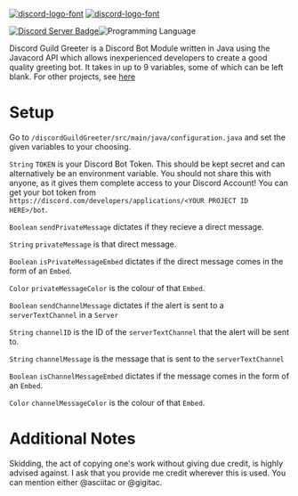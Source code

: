 <a href="https://fontmeme.com/discord-logo-font/"><img src="https://fontmeme.com/permalink/200928/23f4ca32638ebf256b80162c1bc727ad.png" alt="discord-logo-font" border="0"></a>
<a href="https://fontmeme.com/discord-logo-font/"><img src="https://fontmeme.com/permalink/200928/48d6f42dbe9624198e085a6b8876b534.png" alt="discord-logo-font" border="0"></a>

[![Discord Server Badge](https://img.shields.io/discord/745447009242316860?color=7289DA&label=Discord%20Server&logo=discord&logoColor=white&style=flat-square)](https://discord.gg/GuBufUE)![Programming Language](https://img.shields.io/badge/-Java-orange?style=flat-square&logo=java)

Discord Guild Greeter is a Discord Bot Module written in Java using the Javacord API which allows inexperienced developers to create a good quality greeting bot. It takes in up to 9 variables, some of which can be left blank.
For other projects, see [here](https://github.com/asciitac)

# Setup
Go to ``/discordGuildGreeter/src/main/java/configuration.java`` and set the given variables to your choosing. 

``String`` ``TOKEN`` is your Discord Bot Token. This should be kept secret and can alternatively be an environment variable. You should not share this with anyone, as it gives them complete access to your Discord Account! You can get your bot token from ``https://discord.com/developers/applications/<YOUR PROJECT ID HERE>/bot``.

``Boolean`` ``sendPrivateMessage`` dictates if they recieve a direct message. 

``String`` ``privateMessage`` is that direct message.

``Boolean`` ``isPrivateMessageEmbed`` dictates if the direct message comes in the form of an ``Embed``.

``Color`` ``privateMessageColor`` is the colour of that ``Embed``.

``Boolean`` ``sendChannelMessage`` dictates if the alert is sent to a ``serverTextChannel`` in a ``Server``

``String`` ``channelID`` is the ID of the ``serverTextChannel`` that the alert will be sent to.

``String`` ``channelMessage`` is the message that is sent to the ``serverTextChannel``

``Boolean`` ``isChannelMessageEmbed`` dictates if the message comes in the form of an ``Embed``.

``Color`` ``channelMessageColor`` is the colour of that ``Embed``.

# Additional Notes
Skidding, the act of copying one's work without giving due credit, is highly advised against. I ask that you provide me credit wherever this is used. You can mention either @asciitac or @gigitac.
